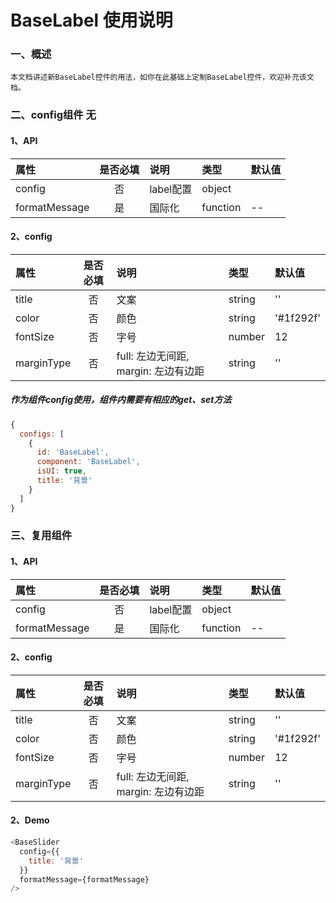 # BaseLabel 使用说明

### 一、概述

    本文档讲述新BaseLabel控件的用法，如你在此基础上定制BaseLabel控件，欢迎补充该文档。

### 二、config组件  无

#### 1、API

属性|是否必填|说明|类型|默认值
:--|:--:|:--|:--|:--
config|否|label配置|object|
formatMessage|是|国际化|function|--

#### 2、config

属性|是否必填|说明|类型|默认值
:--|:--:|:--|:--|:--
title|否| 文案 | string | ''
color|否| 颜色 |string| '#1f292f'
fontSize|否| 字号 |number| 12
marginType|否| full: 左边无间距, margin: 左边有边距 |string| ''


##### 作为组件config使用，组件内需要有相应的get、set方法

```javascript
{
  configs: [
    {
      id: 'BaseLabel',
      component: 'BaseLabel',
      isUI: true,
      title: '背景'
    }
  ]
}
```
 
### 三、复用组件

#### 1、API

属性|是否必填|说明|类型|默认值
:--|:--:|:--|:--|:--
config|否|label配置|object|
formatMessage|是|国际化|function|--

#### 2、config

属性|是否必填|说明|类型|默认值
:--|:--:|:--|:--|:--
title|否| 文案 | string | ''
color|否| 颜色 |string| '#1f292f'
fontSize|否| 字号 |number| 12
marginType|否| full: 左边无间距, margin: 左边有边距 |string| ''

#### 2、Demo

```javascript
<BaseSlider
  config={{
    title: '背景'
  }}
  formatMessage={formatMessage}
/>
```
